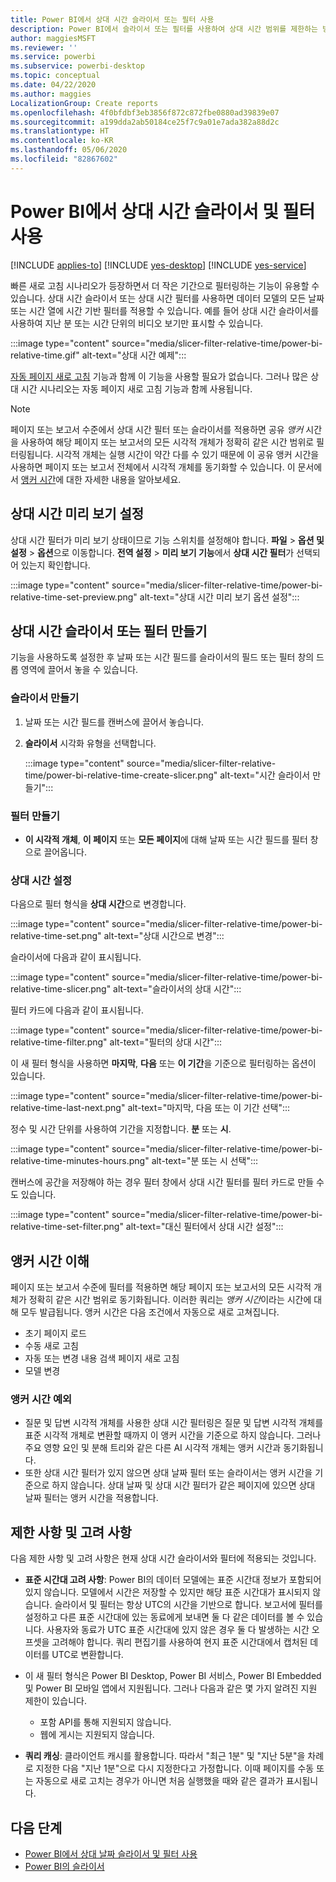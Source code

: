 ```yaml
---
title: Power BI에서 상대 시간 슬라이서 또는 필터 사용
description: Power BI에서 슬라이서 또는 필터를 사용하여 상대 시간 범위를 제한하는 방법을 알아봅니다.
author: maggiesMSFT
ms.reviewer: ''
ms.service: powerbi
ms.subservice: powerbi-desktop
ms.topic: conceptual
ms.date: 04/22/2020
ms.author: maggies
LocalizationGroup: Create reports
ms.openlocfilehash: 4f0bfdbf3eb3856f872c872fbe0880ad39839e07
ms.sourcegitcommit: a199dda2ab50184ce25f7c9a01e7ada382a88d2c
ms.translationtype: HT
ms.contentlocale: ko-KR
ms.lasthandoff: 05/06/2020
ms.locfileid: "82867602"
---
```

# <a name="use-a-relative-time-slicer-and-filter-in-power-bi"></a>Power BI에서 상대 시간 슬라이서 및 필터 사용

[!INCLUDE [applies-to](../includes/applies-to.md)] [!INCLUDE [yes-desktop](../includes/yes-desktop.md)] [!INCLUDE [yes-service](../includes/yes-service.md)]

빠른 새로 고침 시나리오가 등장하면서 더 작은 기간으로 필터링하는 기능이 유용할 수 있습니다. 상대 시간 슬라이서 또는 상대 시간 필터를 사용하면 데이터 모델의 모든 날짜 또는 시간 열에 시간 기반 필터를 적용할 수 있습니다. 예를 들어 상대 시간 슬라이서를 사용하여 지난 분 또는 시간 단위의 비디오 보기만 표시할 수 있습니다. 

:::image type="content" source="media/slicer-filter-relative-time/power-bi-relative-time.gif" alt-text="상대 시간 예제":::

[자동 페이지 새로 고침](../desktop-automatic-page-refresh.md) 기능과 함께 이 기능을 사용할 필요가 없습니다. 그러나 많은 상대 시간 시나리오는 자동 페이지 새로 고침 기능과 함께 사용됩니다.  

> [!NOTE]
> 페이지 또는 보고서 수준에서 상대 시간 필터 또는 슬라이서를 적용하면 공유 *앵커* 시간을 사용하여 해당 페이지 또는 보고서의 모든 시각적 개체가 정확히 같은 시간 범위로 필터링됩니다. 시각적 개체는 실행 시간이 약간 다를 수 있기 때문에 이 공유 앵커 시간을 사용하면 페이지 또는 보고서 전체에서 시각적 개체를 동기화할 수 있습니다. 이 문서에서 [앵커 시간](#understanding-anchor-time)에 대한 자세한 내용을 알아보세요.

## <a name="turn-on-relative-time-preview"></a>상대 시간 미리 보기 설정

상대 시간 필터가 미리 보기 상태이므로 기능 스위치를 설정해야 합니다. **파일** > **옵션 및 설정** > **옵션**으로 이동합니다. **전역 설정** > **미리 보기 기능**에서 **상대 시간 필터**가 선택되어 있는지 확인합니다.

:::image type="content" source="media/slicer-filter-relative-time/power-bi-relative-time-set-preview.png" alt-text="상대 시간 미리 보기 옵션 설정":::

## <a name="create-a-relative-time-slicer-or-filter"></a>상대 시간 슬라이서 또는 필터 만들기

기능을 사용하도록 설정한 후 날짜 또는 시간 필드를 슬라이서의 필드 또는 필터 창의 드롭 영역에 끌어서 놓을 수 있습니다. 

### <a name="create-a-slicer"></a>슬라이서 만들기

1. 날짜 또는 시간 필드를 캔버스에 끌어서 놓습니다.

2. **슬라이서** 시각화 유형을 선택합니다.

    :::image type="content" source="media/slicer-filter-relative-time/power-bi-relative-time-create-slicer.png" alt-text="시간 슬라이서 만들기":::

### <a name="create-a-filter"></a>필터 만들기
 
- **이 시각적 개체**, **이 페이지** 또는 **모든 페이지**에 대해 날짜 또는 시간 필드를 필터 창으로 끌어옵니다.

### <a name="set-relative-time"></a>상대 시간 설정 

다음으로 필터 형식을 **상대 시간**으로 변경합니다.

:::image type="content" source="media/slicer-filter-relative-time/power-bi-relative-time-set.png" alt-text="상대 시간으로 변경":::
 
슬라이서에 다음과 같이 표시됩니다.

:::image type="content" source="media/slicer-filter-relative-time/power-bi-relative-time-slicer.png" alt-text="슬라이서의 상대 시간":::

필터 카드에 다음과 같이 표시됩니다. 

:::image type="content" source="media/slicer-filter-relative-time/power-bi-relative-time-filter.png" alt-text="필터의 상대 시간":::
 
이 새 필터 형식을 사용하면 **마지막**, **다음** 또는 **이 기간**을 기준으로 필터링하는 옵션이 있습니다. 

:::image type="content" source="media/slicer-filter-relative-time/power-bi-relative-time-last-next.png" alt-text="마지막, 다음 또는 이 기간 선택":::
 
정수 및 시간 단위를 사용하여 기간을 지정합니다. **분** 또는 **시**.
 
:::image type="content" source="media/slicer-filter-relative-time/power-bi-relative-time-minutes-hours.png" alt-text="분 또는 시 선택":::

캔버스에 공간을 저장해야 하는 경우 필터 창에서 상대 시간 필터를 필터 카드로 만들 수도 있습니다.

:::image type="content" source="media/slicer-filter-relative-time/power-bi-relative-time-set-filter.png" alt-text="대신 필터에서 상대 시간 설정":::
 
## <a name="understanding-anchor-time"></a>앵커 시간 이해

페이지 또는 보고서 수준에 필터를 적용하면 해당 페이지 또는 보고서의 모든 시각적 개체가 정확히 같은 시간 범위로 동기화됩니다. 이러한 쿼리는 *앵커 시간*이라는 시간에 대해 모두 발급됩니다. 앵커 시간은 다음 조건에서 자동으로 새로 고쳐집니다.

- 초기 페이지 로드
- 수동 새로 고침
- 자동 또는 변경 내용 검색 페이지 새로 고침
- 모델 변경

### <a name="anchor-time-exceptions"></a>앵커 시간 예외

- 질문 및 답변 시각적 개체를 사용한 상대 시간 필터링은 질문 및 답변 시각적 개체를 표준 시각적 개체로 변환할 때까지 이 앵커 시간을 기준으로 하지 않습니다. 그러나 주요 영향 요인 및 분해 트리와 같은 다른 AI 시각적 개체는 앵커 시간과 동기화됩니다. 
- 또한 상대 시간 필터가 있지 않으면 상대 날짜 필터 또는 슬라이서는 앵커 시간을 기준으로 하지 않습니다. 상대 날짜 및 상대 시간 필터가 같은 페이지에 있으면 상대 날짜 필터는 앵커 시간을 적용합니다.

## <a name="limitations-and-considerations"></a>제한 사항 및 고려 사항

다음 제한 사항 및 고려 사항은 현재 상대 시간 슬라이서와 필터에 적용되는 것입니다.

- **표준 시간대 고려 사항**: Power BI의 데이터 모델에는 표준 시간대 정보가 포함되어 있지 않습니다. 모델에서 시간은 저장할 수 있지만 해당 표준 시간대가 표시되지 않습니다. 슬라이서 및 필터는 항상 UTC의 시간을 기반으로 합니다. 보고서에 필터를 설정하고 다른 표준 시간대에 있는 동료에게 보내면 둘 다 같은 데이터를 볼 수 있습니다. 사용자와 동료가 UTC 표준 시간대에 있지 않은 경우 둘 다 발생하는 시간 오프셋을 고려해야 합니다. 쿼리 편집기를 사용하여 현지 표준 시간대에서 캡처된 데이터를 UTC로 변환합니다.
- 이 새 필터 형식은 Power BI Desktop, Power BI 서비스, Power BI Embedded 및 Power BI 모바일 앱에서 지원됩니다. 그러나 다음과 같은 몇 가지 알려진 지원 제한이 있습니다.

    - 포함 API를 통해 지원되지 않습니다.
    - 웹에 게시는 지원되지 않습니다.

- **쿼리 캐싱**: 클라이언트 캐시를 활용합니다. 따라서 "최근 1분" 및 "지난 5분"을 차례로 지정한 다음 "지난 1분"으로 다시 지정한다고 가정합니다. 이때 페이지를 수동 또는 자동으로 새로 고치는 경우가 아니면 처음 실행했을 때와 같은 결과가 표시됩니다.

## <a name="next-steps"></a>다음 단계

- [Power BI에서 상대 날짜 슬라이서 및 필터 사용](../visuals/desktop-slicer-filter-date-range.md)
- [Power BI의 슬라이서](../visuals/power-bi-visualization-slicers.md)

